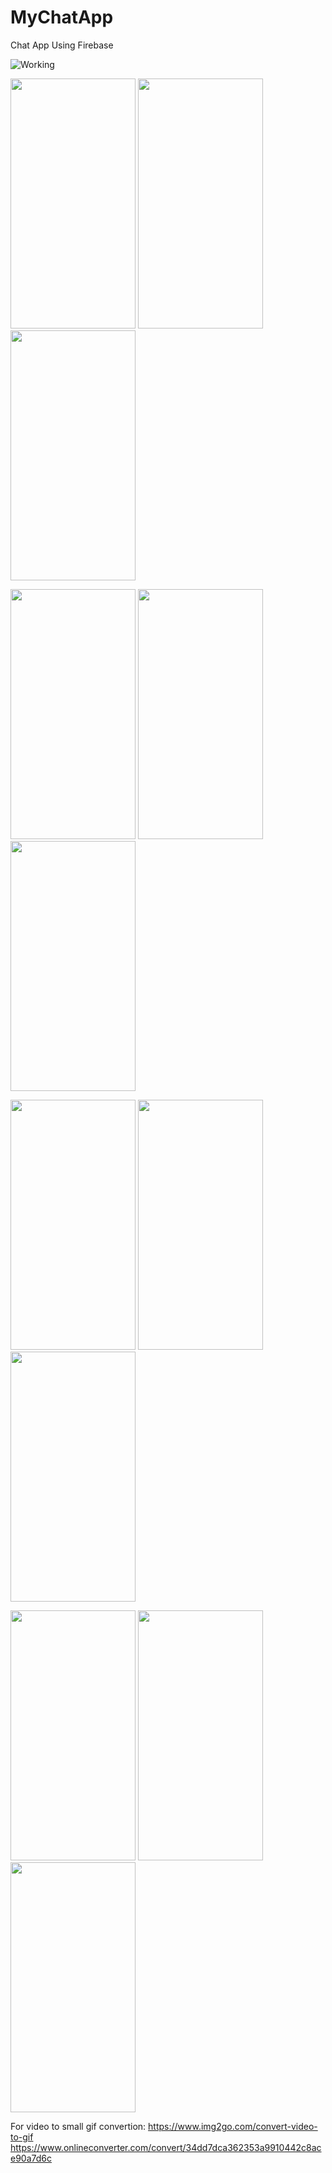 # MyChatApp
Chat App Using Firebase


![Working](./ChatApp.gif)

<p>
  
<img src="https://user-images.githubusercontent.com/42890838/101646143-2742f080-3a5d-11eb-8e55-3d1a1bd470e1.jpeg" height ="400px" width="200px">
  
<img src="https://user-images.githubusercontent.com/42890838/101646221-43df2880-3a5d-11eb-91f2-3c3375a023ac.jpeg" height ="400px" width="200px">

<img src="https://user-images.githubusercontent.com/42890838/101646238-4772af80-3a5d-11eb-8919-14dc4ad16e17.jpeg" height ="400px" width="200px">

</p>

<p>
  
<img src="https://user-images.githubusercontent.com/42890838/101646236-4772af80-3a5d-11eb-9e2d-1fb79009f44d.jpeg" height ="400px" width="200px">
  
<img src="https://user-images.githubusercontent.com/42890838/101646234-46da1900-3a5d-11eb-91cf-f5fd9aa6af1e.jpeg" height ="400px" width="200px">

<img src="https://user-images.githubusercontent.com/42890838/101646171-2f029500-3a5d-11eb-902c-75da6028caa9.jpeg" height ="400px" width="200px">

</p>

<p>
  
<img src="https://user-images.githubusercontent.com/42890838/101646160-2c07a480-3a5d-11eb-8150-92b63f896426.jpeg" height ="400px" width="200px">
  
<img src="https://user-images.githubusercontent.com/42890838/101646147-28741d80-3a5d-11eb-8c6a-c1fa3e14c43f.jpeg" height ="400px" width="200px">

<img src="https://user-images.githubusercontent.com/42890838/101646224-45105580-3a5d-11eb-8d5a-0a500944d107.jpeg" height ="400px" width="200px">

</p>

<p>
  
<img src="https://user-images.githubusercontent.com/42890838/101646233-46da1900-3a5d-11eb-8013-221977d43df7.jpeg" height ="400px" width="200px">
  
<img src="https://user-images.githubusercontent.com/42890838/101646229-45a8ec00-3a5d-11eb-8b07-2846738696bf.jpeg" height ="400px" width="200px">

<img src="https://user-images.githubusercontent.com/42890838/101646230-46418280-3a5d-11eb-886c-af9f9ba6044a.jpeg" height ="400px" width="200px">

</p>



For video to small gif convertion: https://www.img2go.com/convert-video-to-gif
https://www.onlineconverter.com/convert/34dd7dca362353a9910442c8ace90a7d6c
